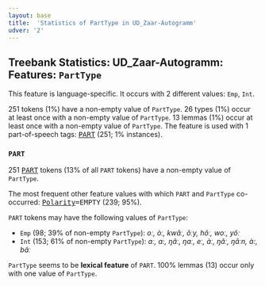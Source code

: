 ```yaml
---
layout: base
title:  'Statistics of PartType in UD_Zaar-Autogramm'
udver: '2'
---
```


## Treebank Statistics: UD_Zaar-Autogramm: Features: `PartType`

This feature is language-specific.
It occurs with 2 different values: `Emp`, `Int`.

251 tokens (1%) have a non-empty value of `PartType`.
26 types (1%) occur at least once with a non-empty value of `PartType`.
13 lemmas (1%) occur at least once with a non-empty value of `PartType`.
The feature is used with 1 part-of-speech tags: <tt><a href="say_autogramm-pos-PART.html">PART</a></tt> (251; 1% instances).

### `PART`

251 <tt><a href="say_autogramm-pos-PART.html">PART</a></tt> tokens (13% of all `PART` tokens) have a non-empty value of `PartType`.

The most frequent other feature values with which `PART` and `PartType` co-occurred: <tt><a href="say_autogramm-feat-Polarity.html">Polarity</a></tt><tt>=EMPTY</tt> (239; 95%).

`PART` tokens may have the following values of `PartType`:

* `Emp` (98; 39% of non-empty `PartType`): <em>oː, òː, kwǎː, ǒːy, hôː, woː, yôː</em>
* `Int` (153; 61% of non-empty `PartType`): <em>aː, a:, ŋâː, ŋaː, eː, àː, ŋǎː, ŋǎːn, à:, bâː</em>

`PartType` seems to be **lexical feature** of `PART`. 100% lemmas (13) occur only with one value of `PartType`.

